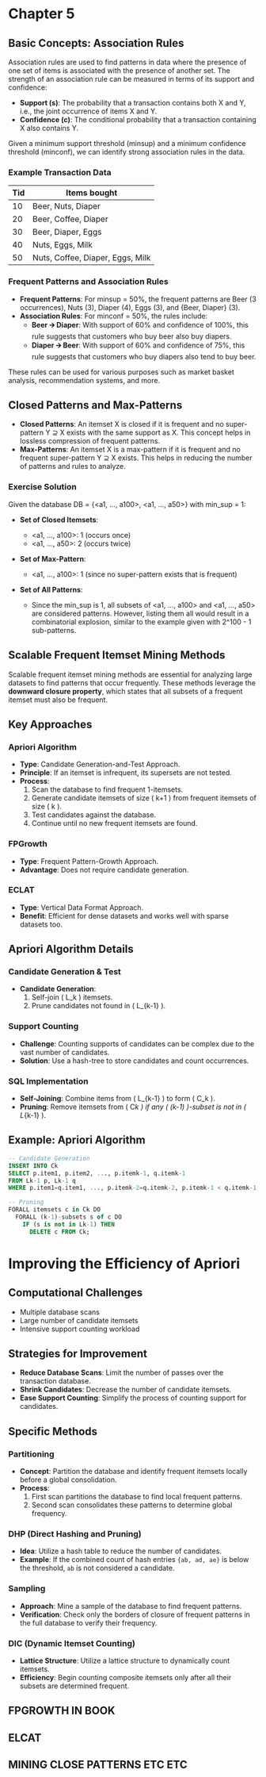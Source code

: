 # Chapter 5

## Basic Concepts: Association Rules

Association rules are used to find patterns in data where the presence of one set of items is associated with the presence of another set. The strength of an association rule can be measured in terms of its support and confidence:

- **Support (s)**: The probability that a transaction contains both X and Y, i.e., the joint occurrence of items X and Y.
- **Confidence (c)**: The conditional probability that a transaction containing X also contains Y.

Given a minimum support threshold (minsup) and a minimum confidence threshold (minconf), we can identify strong association rules in the data.

### Example Transaction Data

| Tid | Items bought                     |
| --- | -------------------------------- |
| 10  | Beer, Nuts, Diaper               |
| 20  | Beer, Coffee, Diaper             |
| 30  | Beer, Diaper, Eggs               |
| 40  | Nuts, Eggs, Milk                 |
| 50  | Nuts, Coffee, Diaper, Eggs, Milk |

### Frequent Patterns and Association Rules

- **Frequent Patterns**: For minsup = 50%, the frequent patterns are Beer (3 occurrences), Nuts (3), Diaper (4), Eggs (3), and {Beer, Diaper} (3).
- **Association Rules**: For minconf = 50%, the rules include:
  - **Beer 🡪 Diaper**: With support of 60% and confidence of 100%, this rule suggests that customers who buy beer also buy diapers.
  - **Diaper 🡪 Beer**: With support of 60% and confidence of 75%, this rule suggests that customers who buy diapers also tend to buy beer.

These rules can be used for various purposes such as market basket analysis, recommendation systems, and more.

## Closed Patterns and Max-Patterns

- **Closed Patterns**: An itemset X is closed if it is frequent and no super-pattern Y ⊇ X exists with the same support as X. This concept helps in lossless compression of frequent patterns.
- **Max-Patterns**: An itemset X is a max-pattern if it is frequent and no frequent super-pattern Y ⊇ X exists. This helps in reducing the number of patterns and rules to analyze.

### Exercise Solution

Given the database DB = {<a1, …, a100>, <a1, …, a50>} with min_sup = 1:

- **Set of Closed Itemsets**:

  - <a1, …, a100>: 1 (occurs once)
  - <a1, …, a50>: 2 (occurs twice)

- **Set of Max-Pattern**:

  - <a1, …, a100>: 1 (since no super-pattern exists that is frequent)

- **Set of All Patterns**:
  - Since the min_sup is 1, all subsets of <a1, …, a100> and <a1, …, a50> are considered patterns. However, listing them all would result in a combinatorial explosion, similar to the example given with 2^100 - 1 sub-patterns.

## Scalable Frequent Itemset Mining Methods

Scalable frequent itemset mining methods are essential for analyzing large datasets to find patterns that occur frequently. These methods leverage the **downward closure property**, which states that all subsets of a frequent itemset must also be frequent.

## Key Approaches

### Apriori Algorithm

- **Type**: Candidate Generation-and-Test Approach.
- **Principle**: If an itemset is infrequent, its supersets are not tested.
- **Process**:
  1. Scan the database to find frequent 1-itemsets.
  2. Generate candidate itemsets of size \( k+1 \) from frequent itemsets of size \( k \).
  3. Test candidates against the database.
  4. Continue until no new frequent itemsets are found.

### FPGrowth

- **Type**: Frequent Pattern-Growth Approach.
- **Advantage**: Does not require candidate generation.

### ECLAT

- **Type**: Vertical Data Format Approach.
- **Benefit**: Efficient for dense datasets and works well with sparse datasets too.

## Apriori Algorithm Details

### Candidate Generation & Test

- **Candidate Generation**:
  1. Self-join \( L_k \) itemsets.
  2. Prune candidates not found in \( L\_{k-1} \).

### Support Counting

- **Challenge**: Counting supports of candidates can be complex due to the vast number of candidates.
- **Solution**: Use a hash-tree to store candidates and count occurrences.

### SQL Implementation

- **Self-Joining**: Combine items from \( L\_{k-1} \) to form \( C_k \).
- **Pruning**: Remove itemsets from \( C*k \) if any \( (k-1) \)-subset is not in \( L*{k-1} \).

## Example: Apriori Algorithm

```sql
-- Candidate Generation
INSERT INTO Ck
SELECT p.item1, p.item2, ..., p.itemk-1, q.itemk-1
FROM Lk-1 p, Lk-1 q
WHERE p.item1=q.item1, ..., p.itemk-2=q.itemk-2, p.itemk-1 < q.itemk-1;

-- Pruning
FORALL itemsets c in Ck DO
  FORALL (k-1)-subsets s of c DO
    IF (s is not in Lk-1) THEN
      DELETE c FROM Ck;
```

# Improving the Efficiency of Apriori

## Computational Challenges

- Multiple database scans
- Large number of candidate itemsets
- Intensive support counting workload

## Strategies for Improvement

- **Reduce Database Scans**: Limit the number of passes over the transaction database.
- **Shrink Candidates**: Decrease the number of candidate itemsets.
- **Ease Support Counting**: Simplify the process of counting support for candidates.

## Specific Methods

### Partitioning

- **Concept**: Partition the database and identify frequent itemsets locally before a global consolidation.
- **Process**:
  1. First scan partitions the database to find local frequent patterns.
  2. Second scan consolidates these patterns to determine global frequency.

### DHP (Direct Hashing and Pruning)

- **Idea**: Utilize a hash table to reduce the number of candidates.
- **Example**: If the combined count of hash entries `{ab, ad, ae}` is below the threshold, `ab` is not considered a candidate.

### Sampling

- **Approach**: Mine a sample of the database to find frequent patterns.
- **Verification**: Check only the borders of closure of frequent patterns in the full database to verify their frequency.

### DIC (Dynamic Itemset Counting)

- **Lattice Structure**: Utilize a lattice structure to dynamically count itemsets.
- **Efficiency**: Begin counting composite itemsets only after all their subsets are determined frequent.

## FPGROWTH IN BOOK

## ELCAT

## MINING CLOSE PATTERNS ETC ETC
